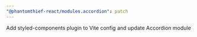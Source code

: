 ```yaml
---
"@phantomthief-react/modules.accordion": patch
---
```


Add styled-components plugin to Vite config and update Accordion module
